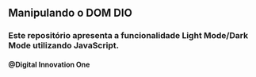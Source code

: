 ## Manipulando o DOM DIO

### Este repositório apresenta a funcionalidade Light Mode/Dark Mode utilizando JavaScript.

#### @Digital Innovation One



 
